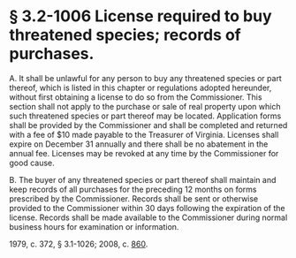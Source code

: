 # § 3.2-1006 License required to buy threatened species; records of purchases.

<p>A. It shall be unlawful for any person to buy any threatened species or part thereof, which is listed in this chapter or regulations adopted hereunder, without first obtaining a license to do so from the Commissioner. This section shall not apply to the purchase or sale of real property upon which such threatened species or part thereof may be located. Application forms shall be provided by the Commissioner and shall be completed and returned with a fee of $10 made payable to the Treasurer of Virginia. Licenses shall expire on December 31 annually and there shall be no abatement in the annual fee. Licenses may be revoked at any time by the Commissioner for good cause.</p><p>B. The buyer of any threatened species or part thereof shall maintain and keep records of all purchases for the preceding 12 months on forms prescribed by the Commissioner. Records shall be sent or otherwise provided to the Commissioner within 30 days following the expiration of the license. Records shall be made available to the Commissioner during normal business hours for examination or information.</p><p>1979, c. 372, § 3.1-1026; 2008, c. <a href='http://lis.virginia.gov/cgi-bin/legp604.exe?081+ful+CHAP0860'>860</a>.</p>